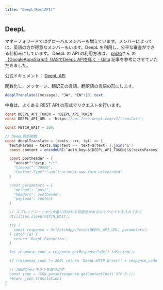 ```yaml
---
title: "DeepL(RestAPI)"
---
```


## DeepL
マネーフォワードではグローバルメンバーも増えています。メンバーによっては、英語の方が得意なメンバーもいます。DeepL を利用し、公平な審査ができる仕組みにしています。
DeepL の API の利用方法は、 [pnizo](https://qiita.com/pnizo)さん の [【GoogleAppsScript】GASでDeepL APIを叩く - Qiita](https://qiita.com/pnizo/items/338b1a1398127a8942e5) 記事を参考にさせていただきました。

公式ドキュメント： [DeepL API](https://www.deepl.com/docs-api/translate-text/)

関数化し、メッセージ、翻訳元の言語、翻訳語の言語の形にします。

```js:sample_call.gs
deeplTranslate([message], "JA", "EN")[0].text
```

中身は、よくある REST API の形式でリクエストを行います。


```js:deepl.gs
const DEEPL_API_TOKEN = 'DEEPL_API_TOKEN'
const DEEPL_API_URL = 'https://api-free.deepl.com/v2/translate';

const FETCH_WAIT = 200;

// DeepL翻訳関数
const deeplTranslate = (texts, src, tgt) => {
  textsParams = texts.map(text => `text=${text}`).join('&')
  const content = encodeURI(`auth_key=${DEEPL_API_TOKEN}&${textsParams}&source_lang=${src}&target_lang=${tgt}`);

  const postheader = {
    "accept":"gzip, */*",
    "timeout":"20000",
    "Content-Type":"application/x-www-form-urlencoded"
  }

  const parameters = {
    "method": "post",
    "headers": postheader,
    'payload': content
  }

  // スプレッドシートから大量に呼ばれる可能性があるのでウェイトを入れておく
  Utilities.sleep(FETCH_WAIT);

  try {
    const response = UrlFetchApp.fetch(DEEPL_API_URL, parameters);
  } catch (e) {
    return 'DeepL:Exception';
  }

  let response_code = response.getResponseCode().toString();

  if (response_code != 200) return 'DeepL:HTTP Error(' + response_code + ')'

  // JSONからテキストを取り出す
  const json = JSON.parse(response.getContentText('UTF-8'));
  return json.translations
}
```
